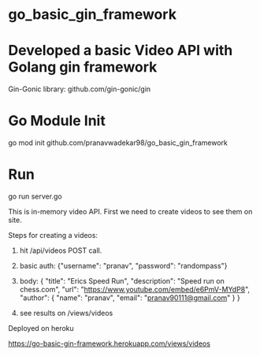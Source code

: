 # go_basic_gin_framework

# Developed a basic Video API with Golang gin framework

Gin-Gonic library: github.com/gin-gonic/gin

# Go Module Init

go mod init github.com/pranavwadekar98/go_basic_gin_framework


# Run

go run server.go

This is in-memory video API. First we need to create videos to see them on site.

Steps for creating a videos:

1. hit /api/videos POST call.
2. basic auth: {"username": "pranav", "password": "randompass"}
4. body: {
    "title": "Erics Speed Run",
    "description": "Speed run on chess.com",
    "url": "https://www.youtube.com/embed/e6PmV-MYdP8",
    "author": {
        "name": "pranav",
        "email": "pranav90111@gmail.com"
    }
}

5. see results on /views/videos


Deployed on heroku

https://go-basic-gin-framework.herokuapp.com/views/videos
